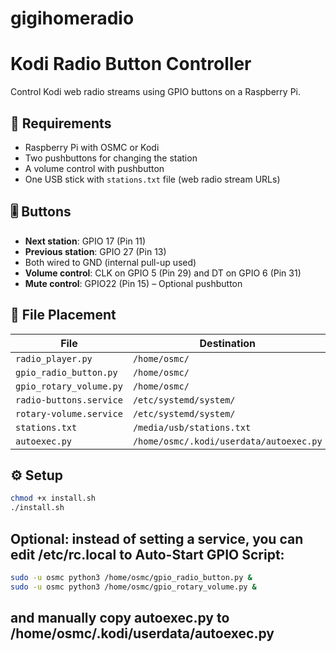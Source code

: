 # gigihomeradio

# Kodi Radio Button Controller

Control Kodi web radio streams using GPIO buttons on a Raspberry Pi.

## 🧩 Requirements

- Raspberry Pi with OSMC or Kodi
- Two pushbuttons for changing the station
- A volume control with pushbutton
- One USB stick with `stations.txt` file (web radio stream URLs)

## 🎚 Buttons

- **Next station**: GPIO 17 (Pin 11)
- **Previous station**: GPIO 27 (Pin 13)
- Both wired to GND (internal pull-up used)
- **Volume control**: CLK on GPIO 5 (Pin 29) and DT on GPIO 6 (Pin 31)
- **Mute control**: GPIO22 (Pin 15) – Optional pushbutton
  
## 📂 File Placement

| File                    | Destination                              |
|-------------------------|------------------------------------------|
| `radio_player.py`       | `/home/osmc/`                            |
| `gpio_radio_button.py`  | `/home/osmc/`                            |
| `gpio_rotary_volume.py` | `/home/osmc/`                            |
| `radio-buttons.service` | `/etc/systemd/system/`                   |
| `rotary-volume.service` | `/etc/systemd/system/`                   |
| `stations.txt`          | `/media/usb/stations.txt`                |
| `autoexec.py`           | `/home/osmc/.kodi/userdata/autoexec.py`  |

## ⚙️ Setup

```bash
chmod +x install.sh
./install.sh
```



## Optional: instead of setting a service, you can edit /etc/rc.local to Auto-Start GPIO Script:

```bash
sudo -u osmc python3 /home/osmc/gpio_radio_button.py &
sudo -u osmc python3 /home/osmc/gpio_rotary_volume.py &
```

## and manually copy autoexec.py to /home/osmc/.kodi/userdata/autoexec.py
